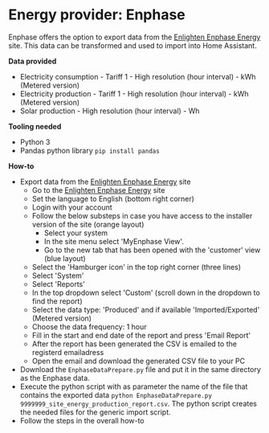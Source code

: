 # Energy provider: Enphase

Enphase offers the option to export data from the [Enlighten Enphase Energy](https://enlighten.enphaseenergy.com/) site. This data can be transformed and used to import into Home Assistant.

**Data provided**
- Electricity consumption - Tariff 1 - High resolution (hour interval) - kWh (Metered version)
- Electricity production - Tariff 1 - High resolution (hour interval) - kWh (Metered version)
- Solar production - High resolution (hour interval) - Wh

**Tooling needed**
- Python 3
- Pandas python library ```pip install pandas```

**How-to**
- Export data from the [Enlighten Enphase Energy](https://enlighten.enphaseenergy.com/) site
    - Go to the [Enlighten Enphase Energy](https://enlighten.enphaseenergy.com/) site
    - Set the language to English (bottom right corner)
    - Login with your account
    - Follow the below substeps in case you have access to the installer version of the site (orange layout)
        - Select your system
        - In the site menu select 'MyEnphase View'. 
        - Go to the new tab that has been opened with the 'customer' view (blue layout)
    - Select the 'Hamburger icon' in the top right corner (three lines)
    - Select 'System'
    - Select 'Reports'
    - In the top dropdown select 'Custom' (scroll down in the dropdown to find the report)
    - Select the data type: 'Produced' and if available 'Imported/Exported' (Metered version)
    - Choose the data frequency: 1 hour
    - Fill in the start and end date of the report and press 'Email Report'
    - After the report has been generated the CSV is emailed to the registerd emailadress
    - Open the email and download the generated CSV file to your PC
- Download the ```EnphaseDataPrepare.py``` file and put it in the same directory as the Enphase data. 
- Execute the python script with as parameter the name of the file that contains the exported data ```python EnphaseDataPrepare.py 9999999_site_energy_production_report.csv```. The python script creates the needed files for the generic import script.
- Follow the steps in the overall how-to